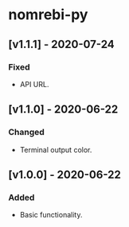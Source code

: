 # nomrebi-py

## [v1.1.1] - 2020-07-24

### Fixed
- API URL.

## [v1.1.0] - 2020-06-22

### Changed
- Terminal output color.

## [v1.0.0] - 2020-06-22

### Added
- Basic functionality.

